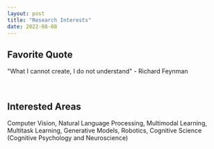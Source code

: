 ```yaml
---
layout: post
title: "Research Interests"
date: 2022-08-08
---
```


## Favorite Quote
"What I cannot create, I do not understand" - Richard Feynman

<br />

## Interested Areas
Computer Vision, Natural Language Processing, Multimodal Learning, Multitask Learning, Generative Models, Robotics, Cognitive Science (Cognitive Psychology and Neuroscience)